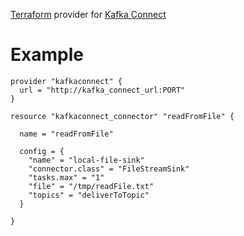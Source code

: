 [Terraform](https://www.terraform.io) provider for [Kafka Connect](https://docs.confluent.io/current/connect/intro.html)

# Example

```hcl
provider "kafkaconnect" {
  url = "http://kafka_connect_url:PORT"
}

resource "kafkaconnect_connector" "readFromFile" {

  name = "readFromFile"

  config = {
    "name" = "local-file-sink"
    "connector.class" = "FileStreamSink"
    "tasks.max" = "1"
    "file" = "/tmp/readFile.txt"
    "topics" = "deliverToTopic"
  }

}
```
